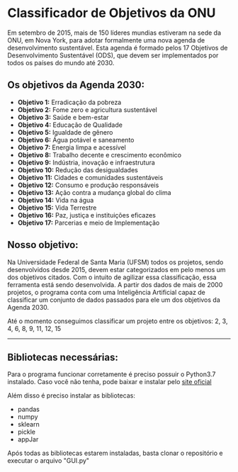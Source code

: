 # Classificador de Objetivos da ONU

Em setembro de 2015, mais de 150 líderes mundias estiveram na sede da ONU, em Nova York, para adotar formalmente uma nova agenda de desenvolvimento sustentável. Esta agenda é formado pelos 17 Objetivos de Desenvolvimento Sustentável (ODS), que devem ser implementados por todos os países do mundo até 2030.

## Os objetivos da Agenda 2030:
- **Objetivo 1:** Erradicação da pobreza
- **Objetivo 2:** Fome zero e agricultura sustentável
- **Objetivo 3:** Saúde e bem-estar
- **Objetivo 4:** Educação de Qualidade
- **Objetivo 5:** Igualdade de gênero
- **Objetivo 6:** Água potável e saneamento
- **Objetivo 7:** Energia limpa e acessível
- **Objetivo 8:** Trabalho decente e crescimento econômico
- **Objetivo 9:** Indústria, inovação e infraestrutura
- **Objetivo 10:** Redução das desigualdades
- **Objetivo 11:** Cidades e comunidades sustentáveis
- **Objetivo 12:** Consumo e produção responsáveis
- **Objetivo 13:** Ação contra a mudança global do clima
- **Objetivo 14:** Vida na água
- **Objetivo 15:** Vida Terrestre
- **Objetivo 16:** Paz, justiça e instituições eficazes
- **Objetivo 17:** Parcerias e meio de Implementação

## Nosso objetivo:

Na Universidade Federal de Santa Maria (UFSM) todos os projetos, sendo desenvolvidos desde 2015, devem estar categorizados em pelo menos um dos objetivos citados. Com o intuito de agilizar essa classificação, essa ferramenta está sendo desenvolvida. A partir dos dados de mais de 2000 projetos, o programa conta com uma Inteligência Artificial capaz de classificar um conjunto de dados passados para ele um dos objetivos da Agenda 2030.

Até o momento conseguimos classificar um projeto entre os objetivos: 2, 3, 4, 6, 8, 9, 11, 12, 15

***

## Bibliotecas necessárias:

Para o programa funcionar corretamente é preciso possuir o Python3.7 instalado. Caso você não tenha, pode baixar e instalar pelo [site oficial](https://www.python.org/downloads/)

Além disso é preciso instalar as bibliotecas:
* pandas
* numpy
* sklearn
* pickle
* appJar

Após todas as bibliotecas estarem instaladas, basta clonar o repositório e executar o arquivo "GUI.py"
